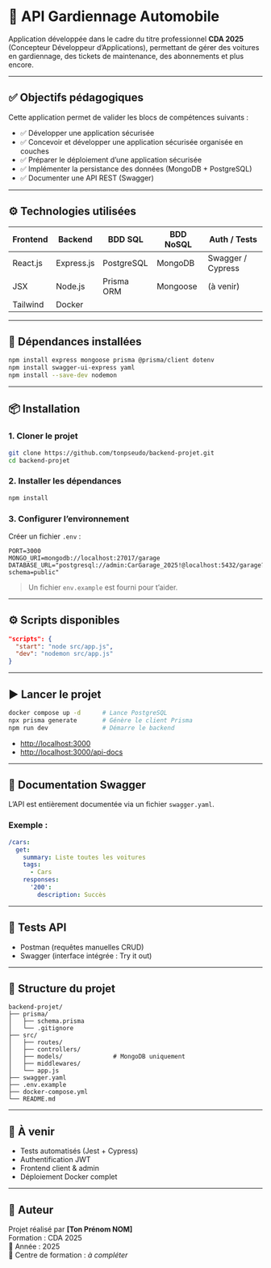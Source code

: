 # 🚗 API Gardiennage Automobile

Application développée dans le cadre du titre professionnel **CDA 2025** (Concepteur Développeur d’Applications), permettant de gérer des voitures en gardiennage, des tickets de maintenance, des abonnements et plus encore.

---

## ✅ Objectifs pédagogiques

Cette application permet de valider les blocs de compétences suivants :

- ✅ Développer une application sécurisée
- ✅ Concevoir et développer une application sécurisée organisée en couches
- ✅ Préparer le déploiement d’une application sécurisée
- ✅ Implémenter la persistance des données (MongoDB + PostgreSQL)
- ✅ Documenter une API REST (Swagger)

---

## ⚙️ Technologies utilisées

| Frontend  | Backend       | BDD SQL        | BDD NoSQL     | Auth / Tests      |
|-----------|----------------|----------------|----------------|--------------------|
| React.js  | Express.js     | PostgreSQL     | MongoDB        | Swagger / Cypress  |
| JSX       | Node.js        | Prisma ORM     | Mongoose       | (à venir)          |
| Tailwind  | Docker         |                |                |                    |

---

## 🧰 Dépendances installées

```bash
npm install express mongoose prisma @prisma/client dotenv
npm install swagger-ui-express yaml
npm install --save-dev nodemon
```

---

## 📦 Installation

### 1. Cloner le projet

```bash
git clone https://github.com/tonpseudo/backend-projet.git
cd backend-projet
```

### 2. Installer les dépendances

```bash
npm install
```

### 3. Configurer l’environnement

Créer un fichier `.env` :

```env
PORT=3000
MONGO_URI=mongodb://localhost:27017/garage
DATABASE_URL="postgresql://admin:CarGarage_2025!@localhost:5432/garage?schema=public"
```

> Un fichier `env.example` est fourni pour t’aider.

---

## ⚙️ Scripts disponibles

```json
"scripts": {
  "start": "node src/app.js",
  "dev": "nodemon src/app.js"
}
```

---

## ▶️ Lancer le projet

```bash
docker compose up -d      # Lance PostgreSQL
npx prisma generate       # Génère le client Prisma
npm run dev               # Démarre le backend
```

- [http://localhost:3000](http://localhost:3000)
- [http://localhost:3000/api-docs](http://localhost:3000/api-docs)

---

## 📘 Documentation Swagger

L’API est entièrement documentée via un fichier `swagger.yaml`.

### Exemple :

```yaml
/cars:
  get:
    summary: Liste toutes les voitures
    tags:
      - Cars
    responses:
      '200':
        description: Succès
```

---

## 📸 Tests API

- Postman (requêtes manuelles CRUD)
- Swagger (interface intégrée : Try it out)

---

## 📂 Structure du projet

```
backend-projet/
├── prisma/
│   ├── schema.prisma
│   └── .gitignore
├── src/
│   ├── routes/
│   ├── controllers/
│   ├── models/              # MongoDB uniquement
│   ├── middlewares/
│   └── app.js
├── swagger.yaml
├── .env.example
├── docker-compose.yml
└── README.md
```

---

## 🧠 À venir

- Tests automatisés (Jest + Cypress)
- Authentification JWT
- Frontend client & admin
- Déploiement Docker complet

---

## 👤 Auteur

Projet réalisé par **[Ton Prénom NOM]**  
Formation : CDA 2025  
📅 Année : 2025  
📍 Centre de formation : *à compléter*